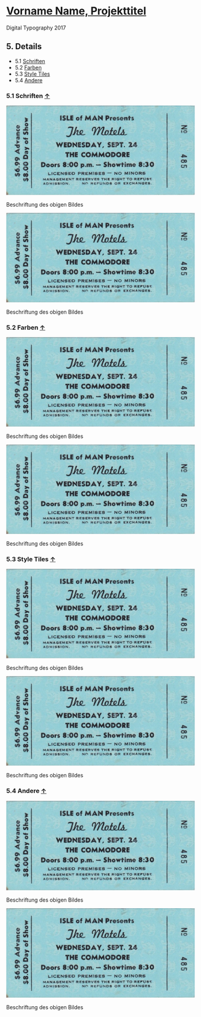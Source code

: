 # [Vorname Name, Projekttitel](../index.md)

Digital Typography 2017

<a id="top"></a>
## 5. Details

* 5.1 [Schriften](#schriften)
* 5.2 [Farben](#farben)
* 5.3 [Style Tiles](#tiles)
* 5.4 [Andere](#andere)

<a id="schriften"></a>
###  5.1 Schriften [&uarr;](#top)

![Vorname Name, Projekttitel Detail XYZ](bild.png)

Beschriftung des obigen Bildes

![Vorname Name, Projekttitel Detail XYZ](bild.png)

Beschriftung des obigen Bildes

<a id="farben"></a>
###  5.2 Farben [&uarr;](#top)

![Vorname Name, Projekttitel Detail XYZ](bild.png)

Beschriftung des obigen Bildes

![Vorname Name, Projekttitel Detail XYZ](bild.png)

Beschriftung des obigen Bildes

<a id="tiles"></a>
###  5.3 Style Tiles [&uarr;](#top)

![Vorname Name, Projekttitel Detail XYZ](bild.png)

Beschriftung des obigen Bildes

![Vorname Name, Projekttitel Detail XYZ](bild.png)

Beschriftung des obigen Bildes

<a id="andere"></a>
###  5.4 Andere [&uarr;](#top)

![Vorname Name, Projekttitel Detail XYZ](bild.png)

Beschriftung des obigen Bildes

![Vorname Name, Projekttitel Detail XYZ](bild.png)

Beschriftung des obigen Bildes
